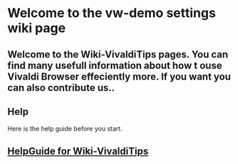 # Welcome to the vw-demo settings wiki page

Welcome to the Wiki-VivaldiTips pages. You can find many usefull information about how t ouse Vivaldi Browser effeciently more. If you want you can also contribute us..
----------------
## Help

Here is the help guide before you start.

## [HelpGuide for Wiki-VivaldiTips](http://vw-demo.vivalditips.com/en/latest/help-guide-for-wiki-vivalditips/)
